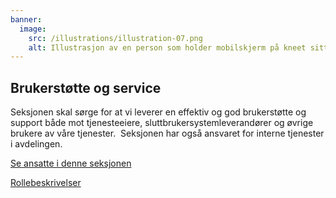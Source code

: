 ```yaml
---
banner:
  image:
    src: /illustrations/illustration-07.png
    alt: Illustrasjon av en person som holder mobilskjerm på kneet sitt
---
```


## Brukerstøtte og service

Seksjonen skal sørge for at vi leverer en effektiv og god brukerstøtte og support både mot tjenesteeiere, sluttbrukersystemleverandører og øvrige brukere av våre tjenester. 
Seksjonen har også ansvaret for interne tjenester i avdelingen.

[Se ansatte i denne seksjonen](https://digdir.sharepoint.com/SitePages/Brukeropple.aspx)

[Rollebeskrivelser](https://digdir.sharepoint.com/sites/DigdirDGT/Delte%20dokumenter/Forms/AllItems.aspx?csf=1&web=1&e=3eTQfd&cid=0b54d1d8%2D08e1%2D454c%2D8547%2D4e7866bd74c4&RootFolder=%2Fsites%2FDigdirDGT%2FDelte%20dokumenter%2FRollebeskrivelser%2C%20nye%2C%20Arbeidsomr%C3%A5de%2FBrukerst%C3%B8tte%20og%20service&FolderCTID=0x0120004EA8294F9ADB674FAAB36A65F01170FF)
